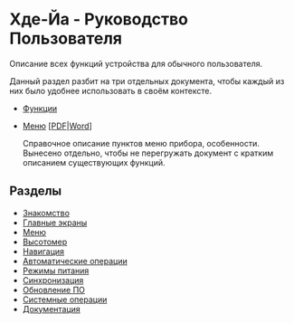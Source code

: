 # Хде-Йа - Руководство Пользователя

Описание всех функций устройства для обычного пользователя.

Данный раздел разбит на три отдельных документа, чтобы каждый из них было удобнее
использовать в своём контексте.

* [Функции](function/README.md)

* [Меню](menu/README.md) \[[PDF](xdeya-menu.pdf)|[Word](xdeya-menu.docx)\]

    Справочное описание пунктов меню прибора, особенности. Вынесено отдельно, чтобы
    не перегружать документ с кратким описанием существующих функций.


## Разделы

* [Знакомство](01.getting-started.md)
* [Главные экраны](02.main-display.md)
* [Меню](03.menu.md)
* [Высотомер](04.altimeter.md)
* [Навигация](05.navigation.md)
* [Автоматические операции](06.automatic.md)
* [Режимы питания](07.power.md)
* [Синхронизация](08.syncronization.md)
* [Обновление ПО](09.firmware.md)
* [Системные операции](10.system.md)
* [Документация](11.documentation.md)
